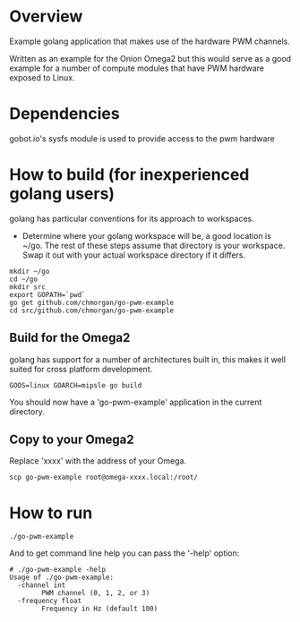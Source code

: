 # Overview

Example golang application that makes use of the hardware PWM channels.

Written as an example for the Onion Omega2 but this would serve as a good example for a number of
compute modules that have PWM hardware exposed to Linux.

# Dependencies

gobot.io's sysfs module is used to provide access to the pwm hardware

# How to build (for inexperienced golang users)

golang has particular conventions for its approach to workspaces.

* Determine where your golang workspace will be, a good location is ~/go. The rest of these steps assume
that directory is your workspace. Swap it out with your actual workspace directory if it differs.

```
mkdir ~/go
cd ~/go
mkdir src
export GOPATH=`pwd`
go get github.com/chmorgan/go-pwm-example
cd src/github.com/chmorgan/go-pwm-example
```

## Build for the Omega2

golang has support for a number of architectures built in, this makes it well suited for cross platform
development.

```
GOOS=linux GOARCH=mipsle go build
```

You should now have a 'go-pwm-example' application in the current directory.

## Copy to your Omega2

Replace 'xxxx' with the address of your Omega.

```
scp go-pwm-example root@omega-xxxx.local:/root/
```

# How to run

```
./go-pwm-example

```

And to get command line help you can pass the '-help' option:

```
# ./go-pwm-example -help
Usage of ./go-pwm-example:
  -channel int
    	PWM channel (0, 1, 2, or 3)
  -frequency float
    	Frequency in Hz (default 100)
```

